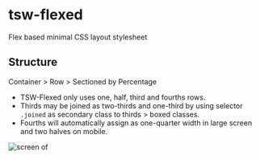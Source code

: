 # tsw-flexed
Flex based minimal CSS layout stylesheet

## Structure
Container > Row > Sectioned by Percentage

- TSW-Flexed only uses one, half, third and fourths rows.
- Thirds may be joined as two-thirds and one-third by using selector `.joined` as secondary class to thirds > boxed classes.
- Fourths will automatically assign as one-quarter width in large screen and two halves on mobile.



![screen of](https://tswdev.com/public/imgs/tsw-flexed-screenwide.png)

